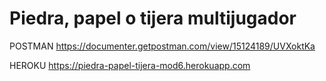 # Piedra, papel o tijera multijugador

POSTMAN
https://documenter.getpostman.com/view/15124189/UVXoktKa

HEROKU
https://piedra-papel-tijera-mod6.herokuapp.com

